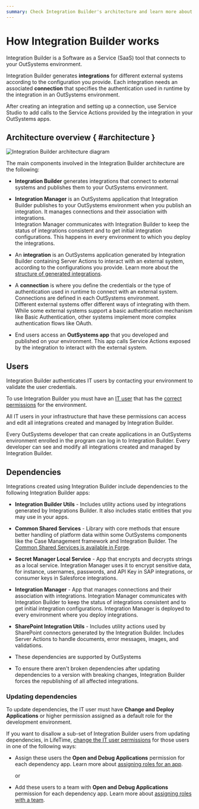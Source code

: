 ```yaml
---
summary: Check Integration Builder's architecture and learn more about its main components.
---
```


# How Integration Builder works

Integration Builder is a Software as a Service (SaaS) tool that connects to your OutSystems environment.

Integration Builder generates **integrations** for different external systems according to the configuration you provide. Each integration needs an associated **connection** that specifies the authentication used in runtime by the integration in an OutSystems environment.

After creating an integration and setting up a connection, use Service Studio to add calls to the Service Actions provided by the integration in your OutSystems apps.

## Architecture overview { #architecture }

![Integration Builder architecture diagram](images/architecture-diag.png?width=800)

The main components involved in the Integration Builder architecture are the following:

* **Integration Builder** generates integrations that connect to external systems and publishes them to your OutSystems environment.

* **Integration Manager** is an OutSystems application that Integration Builder publishes to your OutSystems environment when you publish an integration. It manages connections and their association with integrations.  
    Integration Manager communicates with Integration Builder to keep the status of integrations consistent and to get initial integration configurations. This happens in every environment to which you deploy the integrations.

* An **integration** is an OutSystems application generated by Integration Builder containing Server Actions to interact with an external system, according to the configurations you provide. Learn more about the [structure of generated integrations](structure.md).

* A **connection** is where you define the credentials or the type of authentication used in runtime to connect with an external system. Connections are defined in each OutSystems environment.  
    Different external systems offer different ways of integrating with them. While some external systems support a basic authentication mechanism like Basic Authentication, other systems implement more complex authentication flows like OAuth.  

* End users access an **OutSystems app** that you developed and published on your environment. This app calls Service Actions exposed by the integration to interact with the external system.

## Users

Integration Builder authenticates IT users by contacting your environment to validate the user credentials.

To use Integration Builder you must have an [IT user](../../managing-the-applications-lifecycle/manage-it-teams/intro.md) that has the [correct permissions](set-up.md#prerequisites) for the environment.

All IT users in your infrastructure that have these permissions can access and edit all integrations created and managed by Integration Builder.

Every OutSystems developer that can create applications in an OutSystems environment enrolled in the  program can log in to Integration Builder. Every developer can see and modify all integrations created and managed by Integration Builder.

## Dependencies

Integrations created using Integration Builder include dependencies to the following Integration Builder apps:

* **Integration Builder Utils** - Includes utility actions used by integrations generated by Integrations Builder. It also includes static entities that you may use in your apps. 

* **Common Shared Services** - Library with core methods that ensure better handling of platform data within some OutSystems components like the Case Management framework and Integration Builder. The [Common Shared Services is available in Forge](https://www.outsystems.com/forge/component-overview/9955/common-shared-services).

* **Secret Manager Local Service** - App that encrypts and decrypts strings as a local service. Integration Manager uses it to encrypt sensitive data, for instance, usernames, passwords, and API Key in SAP integrations, or consumer keys in Salesforce integrations.

* **Integration Manager** - App that manages connections and their association with integrations. Integration Manager communicates with Integration Builder to keep the status of integrations consistent and to get initial integration configurations. Integration Manager is deployed to every environment where you deploy integrations.

* **SharePoint Integration Utils** -  Includes utility actions used by SharePoint connectors generated by the Integration Builder. Includes Server Actions to handle documents, error messages, images, and validations.

<div class="warning" markdown="1"> 

* These dependencies are supported by OutSystems

* To ensure there aren't broken dependencies after updating dependencies to a version with breaking changes, Integration Builder forces the republishing of all affected integrations.

</div>

### Updating dependencies

To update dependencies, the IT user must have **Change and Deploy Applications** or higher permission assigned as a default role for the development environment.

<div class="info" markdown="1">

If you want to disallow a sub-set of Integration Builder users from updating dependencies, in LifeTime, [change the IT user permissions](../../managing-the-applications-lifecycle/manage-it-teams/about-permission-levels.md) for those users in one of the following ways:

* Assign these users the **Open and Debug Applications** permission for each dependency app. Learn more about [assigning roles for an app](../../managing-the-applications-lifecycle/manage-it-teams/about-permission-levels.md#role-assigned-to-users-for-a-specific-application).

    or 

* Add these users to a team with **Open and Debug Applications** permission for each dependency app. Learn more about [assigning roles with a team](../../managing-the-applications-lifecycle/manage-it-teams/about-permission-levels.md#role-assigned-to-users-for-a-team).

</div>

